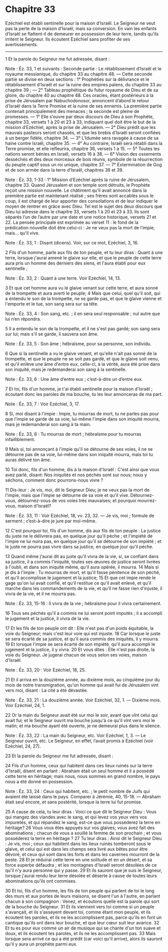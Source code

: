 # Chapitre 33

Ezéchiel est établi sentinelle pour la maison d’Israël.
Le Seigneur ne veut pas la perte de la maison d’Israël, mais sa conversion.
En vain les enfants d’Israël se flattent-il de demeurer en possession de leur terre, tandis qu’ils irritent le Seigneur.
Ils écoutent Ezéchiel sans profiter de ses avertissements.

***

1 Et la parole du Seigneur me fut adressée, disant :

<span class="bible-note">Note : </span> Éz. 33, 1 et suivants : Seconde partie : Le rétablissement d’Israël et le royaume messianique, du chapitre 33 au chapitre 48. ― Cette seconde partie se divise en deux sections : 1° Prophéties sur la délivrance et le rétablissement d’Israël et sur la ruine des empires païens, du chapitre 33 au chapitre 39 ; ― 2° Tableau prophétique du futur royaume de Dieu et de sa gloire, du chapitre 40 au chapitre 48. Ces oracles, étant postérieurs à la prise de Jérusalem par Nabuchodonosor, annoncent d’abord le retour d’Israël dans la Terre Promise et la ruine de ses ennemis. La première partie contenait principalement des menaces ; la seconde est pleine de promesses. ― 1° Elle s’ouvre par deux discours de Dieu à son Prophète, chapitre 33, versets 1 à 20 et 23 à 33, indiquant quel doit être le but de la mission d’Ezéchiel, après la prise de Jérusalem. ― 2° Dieu prédit que les mauvais pasteurs seront chassés, et que les brebis d’Israël seront confiées à un berger fidèle, chapitre 34. ― 3° L’Idumée sera ravagée à cause
de sa haine contre Israël, chapitre 35. ― 4° Au contraire, Israël sera rétabli dans la Terre promise, et elle refleurira, chapitre 36, versets 1 à 15. ― 5° Toutes les nations seront bénies en Israël, versets 16 à 38. ― 6° Vision des ossements desséchés et des deux morceaux de bois réunis, symbole de la résurrection du peuple captif sous un roi unique, chapitre 37. ― 7° Extermination de Gog et de son armée dans la terre d’Israël, chapitres 38 et 39.

<span class="bible-note">Note : </span> Éz. 33, 1-33 : 1° Mission d’Ezéchiel après la ruine de Jérusalem, chapitre 33. Quand Jérusalem et son temple sont détruits, le Prophète reçoit une mission nouvelle. Le châtiment qu’il avait annoncé dans la première partie est maintenant réalisé ; ses frères sont accablés sous le coup, il est chargé de leur apporter des consolations et de leur indiquer le moyen de rentrer en grâce avec Dieu. Tel est le sujet des deux discours que Dieu lui adresse dans le chapitre 33, versets 1 à 20 et 23 à 33. Ils sont séparés l’un de l’autre par une date et une notice historique, versets 21 et 22. La pensée principale est exprimée au verset 11 : le fond de la prédication nouvelle doit être celui-ci : Je ne veux pas la mort de l’impie, mais… qu’il vive.

<span class="bible-note">Note : </span> Éz. 33, 1 : Disant (dicens). Voir, sur ce mot, Ezéchiel, 3, 16.


2 Fils d'un homme, parle aux fils de ton peuple, et tu leur diras : Quant à une terre, lorsque j'aurai amené le glaive sur elle, et que le peuple de cette terre aura pris un homme des derniers des siens, et l'aura établi pour eux sentinelle ;

<span class="bible-note">Note : </span> Éz. 33, 2 : Quant à une terre. Voir Ezéchiel, 14, 13.

3 Et que cet homme aura vu le glaive venant sur cette terre, et aura sonné de la trompette et aura averti le peuple; 4 Mais que celui, quel qu'il soit, qui a entendu le son de la trompette, ne se garde pas, et que le glaive vienne et l'emporte et le tue, son sang sera sur sa tête.

<span class="bible-note">Note : </span> Éz. 33, 4 : Son sang, etc. ; il en sera seul responsable ; nul autre que lui n’en répondra.

5 Il a entendu le son de la trompette, et il ne s'est pas gardé; son sang sera sur lui; mais s'il se garde, il sauvera son âme.

<span class="bible-note">Note : </span> Éz. 33, 5 : Son âme ; hébraïsme, pour sa personne, son individu.

6 Que si la sentinelle a vu le glaive venant, et qu'elle n'ait pas sonné de la trompette, et que le peuple ne se soit pas gardé, et que le glaive soit venu, et qu'il enlève une âme d'entre eux, celle-ci, à la vérité, aura été prise dans son iniquité, mais je redemanderai son sang à la sentinelle.

<span class="bible-note">Note : </span> Éz. 33, 6 : Une âme d’entre eux ; c’est-à-dire un d’entre eux.


7 Et toi, fils d'un homme, je t'ai établi sentinelle pour la maison d'Israël ; écoutant donc les paroles de ma bouche, tu les leur annonceras de ma part.

<span class="bible-note">Note : </span> Éz. 33, 7 : Voir Ezéchiel, 3, 17.

8 Si, moi disant à l'impie : Impie, tu mourras de mort, tu ne parles pas pour que l'impie se garde de sa voie, lui-même l'impie dans son iniquité mourra, mais je redemanderai son sang à ta main.

<span class="bible-note">Note : </span> Éz. 33, 8 : Tu mourras de mort ; hébraïsme pour tu mourras infailliblement.

9 Mais si, toi annonçant à l'impie qu'il se détourne de ses voies, il ne se détourne pas de sa voie, lui-même dans son iniquité mourra, mais toi tu auras délivré ton âme.


10 Toi donc, fils d'un homme, dis à la maison d'Israël : C'est ainsi que vous avez parlé, disant: Nos iniquités et nos péchés sont sur nous; nous y séchons, comment donc pourrons-nous vivre ?


11 Dis-leur : Je vis, moi, dit le Seigneur Dieu; je ne veux pas la mort de l'impie, mais que l'impie se détourne de sa voie et qu'il vive. Détournez-vous, détournez-vous de vos voies très mauvaises; et pourquoi mourrez-vous, maison d'Israël?

<span class="bible-note">Note : </span> Éz. 33, 11 : Voir Ezéchiel, 18, vv. 23, 32. ― Je vis, moi ; formule de serment ; c’est-à-dire je jure par moi-même.


12 C'est pourquoi toi, fils d'un homme, dis aux fils de ton peuple : La justice du juste ne le délivrera pas, en quelque jour qu'il pèche ; et l'impiété de l'impie ne lui nuira pas, en quelque jour qu'il se détourne de son impiété ; et le juste ne pourra pas vivre dans sa justice, en quelque jour qu'il pèche.


13 Quand même j'aurai dit au juste qu'il vivra de la vie, si, se confiant dans sa justice, il a commis l'iniquité, toutes ses œuvres de justice seront livrées à l'oubli, et dans son iniquité même, qu'il aura opérée, il mourra. 14 Mais si je dis à l'impie : Tu mourras de mort, et qu'il fasse pénitence de son péché, et qu'il accomplisse le jugement et la justice; 15 Et que cet impie rende le gage qu'on lui avait confié, et qu'il restitue ce qu'il avait enlevé, et qu'il marche dans les commandements de la vie, et qu'il ne fasse rien d'injuste, il vivra de la vie, et il ne mourra pas.

<span class="bible-note">Note : </span> Éz. 33, 15-16 : Il vivra de la vie ; hébraïsme pour il vivra certainement.

16 Tous ses péchés qu'il a commis ne lui seront point imputés ; il a accompli le jugement et la justice, il vivra de la vie.


17 Et les fils de ton peuple ont dit : Elle n'est pas d'un poids équitable, la voie du Seigneur; mais c'est leur voie qui est injuste. 18 Car lorsque le juste se sera écarté de sa justice, et qu'il aura commis des iniquités, il y mourra. 19 Et lorsque l'impie se sera écarté de son impiété, qu'il aura accompli le jugement et la justice, il y vivra. 20 Et vous dites : Elle n'est pas droite, la voie du Seigneur. Je jugerai chacun de vous selon ses voies, maison d'Israël.

<span class="bible-note">Note : </span> Éz. 33, 20 : Voir Ezéchiel, 18, 25.


21 Et il arriva en la douzième année, au dixième mois, au cinquième jour du mois de notre transmigration, qu'un homme qui avait fui de Jérusalem vint vers moi, disant : La cité a été dévastée.

<span class="bible-note">Note : </span> Éz. 33, 21 : La douzième année. Voir Ezéchiel, 32, 1. ― Dixième mois. Voir Ezéchiel, 24, 1.

22 Or la main du Seigneur avait été sur moi le soir, avant que vînt celui qui avait fui; et le Seigneur ouvrit ma bouche jusqu'à ce qu'il vînt vers moi le matin; et ma bouche ayant été ouverte, je ne demeurai plus dans le silence.

<span class="bible-note">Note : </span> Éz. 33, 22 : La main du Seigneur, etc. Voir Ezéchiel, 1, 3. ― Le Seigneur ouvrit, etc. Le Seigneur, en effet, l’avait promis à Ezéchiel (voir Ezéchiel, 24, 27).


23 Et la parole du Seigneur me fut adressée, disant :


24 Fils d'un homme, ceux qui habitent dans ces lieux ruinés sur la terre d'Israël, disent en parlant : Abraham était un seul homme et il a possédé cette terre en héritage; mais nous, nous sommes en grand nombre, le pays nous a été donné en possession.

<span class="bible-note">Note : </span> Éz. 33, 24 : Ceux qui habitent, etc. ; le petit nombre de Juifs qui avaient été laissé dans le pays. Comparer à Jérémie, 40, 15-18. ― Abraham était seul encore, et sans postérité, lorsque la terre lui fut promise.

25 A cause de cela, tu leur diras : Voici ce que dit le Seigneur Dieu : Vous qui mangez des viandes avec le sang, et qui levez vos yeux vers vos impuretés, et qui répandez le sang, est-ce que vous posséderez la terre en héritage? 26 Vous vous êtes appuyés sur vos glaives; vous avez fait des abominations ; chacun de vous a souillé la femme de son prochain ; et vous posséderez la terre en héritage ? 27 Tu leur diras : Ainsi dit le Seigneur Dieu : Je vis, moi ; ceux qui habitent dans les lieux ruinés tomberont sous le glaive, et celui qui est dans les champs sera livré aux bêtes pour être dévoré, et ceux qui sont dans les forts et dans les cavernes mourront de la peste. 28 Et je réduirai cette terre en une solitude et en un désert, et sa force superbe défaudra ; et les montagnes d'Israël seront désolées de ce qu'il n'y aura personne qui y passe. 29 Et ils sauront que je suis le Seigneur, lorsque j'aurai rendu leur terre désolée et déserte à cause de toutes leurs abominations qu'ils ont commises.


30 Et toi, fils d'un homme, les fils de ton peuple qui parlent de toi le long des murs et aux portes de leurs maisons, se disent l'un à l'autre, en parlant chacun à son compagnon : Venez, et écoutons quelle est la parole qui sort de la bouche du Seigneur. 31 Et ils viennent vers toi comme si un peuple s'avançait, et ils s'asseyent devant toi, comme étant mon peuple, et ils écoutent tes paroles, et ils ne les accomplissent pas, parce qu'ils en font un cantique qu'ils ont dans leur bouche, et que leur cœur suit leur avarice. 32 Et tu es pour eux comme un air de musique qui se chante d'un ton suave et doux, et ils écoutent tes paroles, et ils ne les accomplissent pas. 33 Mais lorsque sera arrivé ce qui a été prédit (car voici qu'il arrive), alors ils sauront qu'il y aura un prophète parmi eux.

